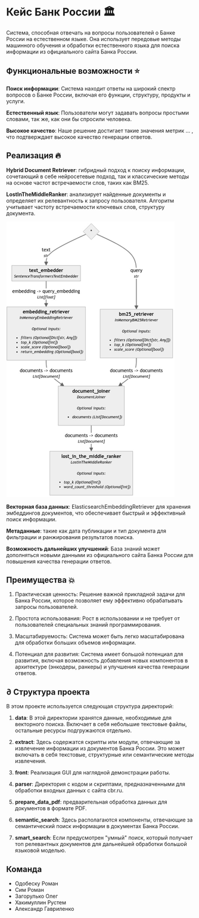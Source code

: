 # Кейс Банк России 🏛️

Система, способная отвечать на вопросы пользователей о Банке России на естественном языке. Она использует передовые методы машинного обучения и обработки естественного языка для поиска информации из официального сайта Банка России.

## Функциональные возможности ⭐
__Поиск информации__: 
Система находит ответы на широкий спектр вопросов о Банке России, включая его функции, структуру, продукты и услуги.

__Естественный язык__: Пользователи могут задавать вопросы простыми словами, так же, как они бы спросили человека.

__Высокое качество__: Наше решение достигает такие значения метрик ... , что подтверждает высокое качество генерации ответов.


## Реализация 🔥

__Hybrid Document Retriever__: гибридный подход к поиску информации, сочетающий в себе нейросетевые подход, так и классические методы на основе частот встречаемости слов, таких как BM25.

__LostInTheMiddleRanker__: анализирует найденные документы и определяет их релевантность к запросу пользователя. Алгоритм учитывает частоту встречаемости ключевых слов, структуру документа.

![img.png](schema.png)

__Векторная база данных__: ElasticsearchEmbeddingRetriever для хранения эмбеддингов документов, что обеспечивает быстрый и эффективный поиск информации.

__Метаданные__: такие как дата публикации и тип документа для фильтрации и ранжирования результатов поиска.

__Возможность дальнейших улучшений__: База знаний может дополняться новыми данными из официального сайта Банка России для повышения качества генерации ответов.

## Преимущества 💥

1. Практическая ценность: Решение важной прикладной задачи для Банка России, которое позволяет ему эффективно обрабатывать запросы пользователей.
    
2. Простота использования: Рост в использовании и не требует от пользователей специальных знаний программирования.
    
3. Масштабируемость: Система может быть легко масштабирована для обработки больших объемов информации.
    
4. Потенциал для развития: Система имеет большой потенциал для развития, включая возможность добавления новых компонентов в архитектуре (энкодеры, ранкеры) и улучшения качества генерации ответов.


## ∂ Структура проекта

В этом проекте используется следующая структура директорий:

1. **data**: В этой директории хранятся данные, необходимые для векторного поиска. Включает в себя небольшие текстовые файлы, остальные ресурсы подгружаются отдельно.

2. **extract**: Здесь содержатся скрипты или модули, отвечающие за извлечение информации из документов Банка России. Это может включать в себя текстовые, структурные или семантические методы извлечения.

3. **front**: Реализация GUI для наглядной демонстрации работы.

4. **parser**: Директория с кодом и скриптами, предназначенными для обработки входных данных с сайта cbr.ru.

5. **prepare_data_pdf**: предварительная обработка данных для документов в формате PDF.

6. **semantic_search**: Здесь располагаются компоненты, отвечающие за семантический поиск информации в документах Банка России.

7. **smart_search**: Если предусмотрен "умный" поиск, который получает топ релевантных документов для дальнейшей обработки большой языковой моделью.


## Команда

- Одобеску Роман
- Сим Роман
- Загорулько Олег
- Хакимуллин Рустем
- Александр Гавриленко
